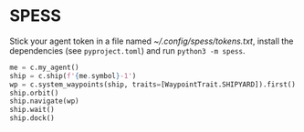 SPESS
=====

Stick your agent token in a file named *~/.config/spess/tokens.txt*,
install the dependencies (see `pyproject.toml`) and run `python3 -m spess`.

```py
me = c.my_agent()
ship = c.ship(f'{me.symbol}-1')
wp = c.system_waypoints(ship, traits=[WaypointTrait.SHIPYARD]).first()
ship.orbit()
ship.navigate(wp)
ship.wait()
ship.dock()
```
